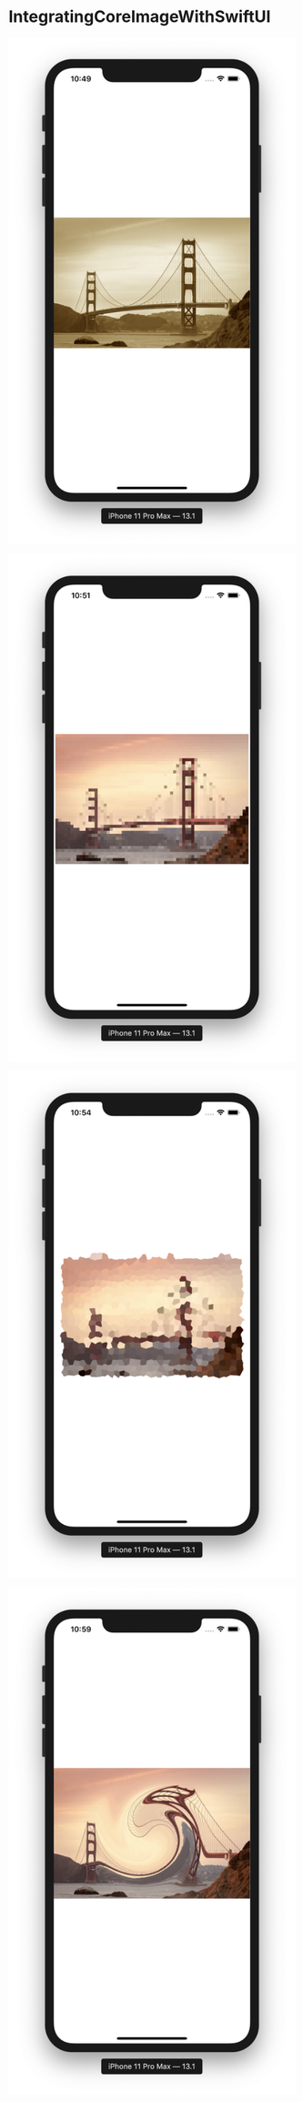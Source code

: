 # IntegratingCoreImageWithSwiftUI

![](https://github.com/ram4ik/IntegratingCoreImageWithSwiftUI/blob/master/IntegratingCoreImageWithSwiftUI/Assets.xcassets/Screenshot%202019-11-25%20at%2010.49.33.imageset/Screenshot%202019-11-25%20at%2010.49.33.png)

![](https://github.com/ram4ik/IntegratingCoreImageWithSwiftUI/blob/master/IntegratingCoreImageWithSwiftUI/Assets.xcassets/Screenshot%202019-11-25%20at%2010.51.25.imageset/Screenshot%202019-11-25%20at%2010.51.25.png)

![](https://github.com/ram4ik/IntegratingCoreImageWithSwiftUI/blob/master/IntegratingCoreImageWithSwiftUI/Assets.xcassets/Screenshot%202019-11-25%20at%2010.54.05.imageset/Screenshot%202019-11-25%20at%2010.54.05.png)

![](https://github.com/ram4ik/IntegratingCoreImageWithSwiftUI/blob/master/IntegratingCoreImageWithSwiftUI/Assets.xcassets/Screenshot%202019-11-25%20at%2010.59.35.imageset/Screenshot%202019-11-25%20at%2010.59.35.png)
